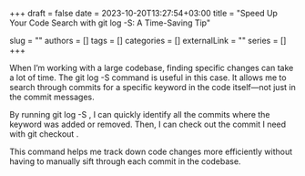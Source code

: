 +++ 
draft = false
date = 2023-10-20T13:27:54+03:00
title = "Speed Up Your Code Search with git log -S: A Time-Saving Tip"

slug = ""
authors = []
tags = []
categories = []
externalLink = ""
series = []
+++

When I’m working with a large codebase, finding specific changes can take a lot of time. The git log -S command is useful in this case. It allows me to search through commits for a specific keyword in the code itself—not just in the commit messages.

By running git log -S <keyword>, I can quickly identify all the commits where the keyword was added or removed. Then, I can check out the commit I need with git checkout <commit-id>.

This command helps me track down code changes more efficiently without having to manually sift through each commit in the codebase.